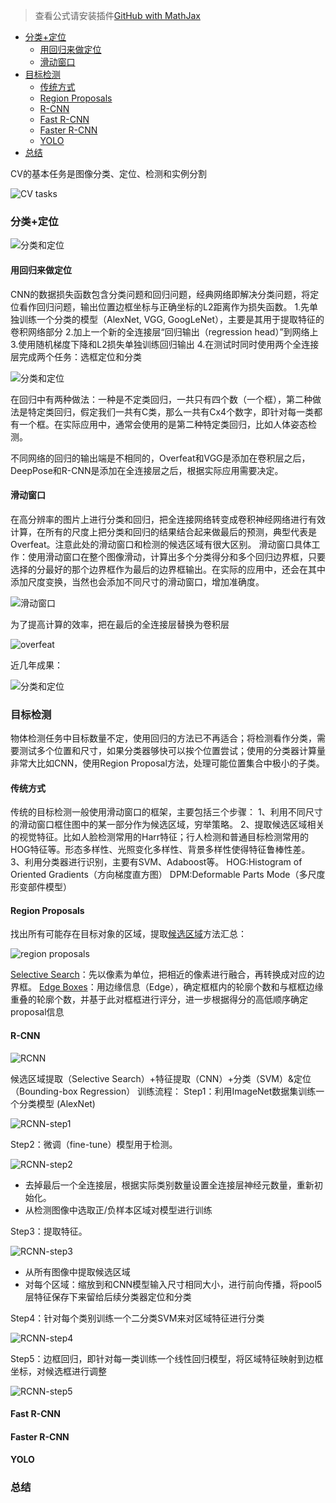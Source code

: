 > 查看公式请安装插件[GitHub with MathJax](https://chrome.google.com/webstore/detail/github-with-mathjax/ioemnmodlmafdkllaclgeombjnmnbima)
<!-- TOC -->

- [分类+定位](#分类定位)
    - [用回归来做定位](#用回归来做定位)
    - [滑动窗口](#滑动窗口)
- [目标检测](#目标检测)
    - [传统方式](#传统方式)
    - [Region Proposals](#region-proposals)
    - [R-CNN](#r-cnn)
    - [Fast R-CNN](#fast-r-cnn)
    - [Faster R-CNN](#faster-r-cnn)
    - [YOLO](#yolo)
- [总结](#总结)

<!-- /TOC -->

CV的基本任务是图像分类、定位、检测和实例分割

![CV tasks](image/CVtasks.png)

### 分类+定位

![分类和定位](image/分类和定位.png)

#### 用回归来做定位
CNN的数据损失函数包含分类问题和回归问题，经典网络即解决分类问题，将定位看作回归问题，输出位置边框坐标与正确坐标的L2距离作为损失函数。
1.先单独训练一个分类的模型（AlexNet, VGG, GoogLeNet），主要是其用于提取特征的卷积网络部分
2.加上一个新的全连接层“回归输出（regression head）”到网络上
3.使用随机梯度下降和L2损失单独训练回归输出
4.在测试时同时使用两个全连接层完成两个任务：选框定位和分类

![分类和定位](image/分类和定位2.png)

在回归中有两种做法：一种是不定类回归，一共只有四个数（一个框），第二种做法是特定类回归，假定我们一共有C类，那么一共有Cx4个数字，即针对每一类都有一个框。在实际应用中，通常会使用的是第二种特定类回归，比如人体姿态检测。

不同网络的回归的输出端是不相同的，Overfeat和VGG是添加在卷积层之后，DeepPose和R-CNN是添加在全连接层之后，根据实际应用需要决定。

#### 滑动窗口
在高分辨率的图片上进行分类和回归，把全连接网络转变成卷积神经网络进行有效计算，在所有的尺度上把分类和回归的结果结合起来做最后的预测，典型代表是Overfeat。注意此处的滑动窗口和检测的候选区域有很大区别。
滑动窗口具体工作：使用滑动窗口在整个图像滑动，计算出多个分类得分和多个回归边界框，只要选择的分最好的那个边界框作为最后的边界框输出。在实际的应用中，还会在其中添加尺度变换，当然也会添加不同尺寸的滑动窗口，增加准确度。

![滑动窗口](image/滑动窗口.png)

为了提高计算的效率，把在最后的全连接层替换为卷积层

![overfeat](image/overfeat.png)


近几年成果：

![分类和定位](image/分类和定位3.png)

### 目标检测
物体检测任务中目标数量不定，使用回归的方法已不再适合；将检测看作分类，需要测试多个位置和尺寸，如果分类器够快可以挨个位置尝试；使用的分类器计算量非常大比如CNN，使用Region Proposal方法，处理可能位置集合中极小的子类。
#### 传统方式
传统的目标检测一般使用滑动窗口的框架，主要包括三个步骤：
1、利用不同尺寸的滑动窗口框住图中的某一部分作为候选区域，穷举策略。
2、提取候选区域相关的视觉特征。比如人脸检测常用的Harr特征；行人检测和普通目标检测常用的HOG特征等。形态多样性、光照变化多样性、背景多样性使得特征鲁棒性差。
3、利用分类器进行识别，主要有SVM、Adaboost等。
HOG:Histogram of Oriented Gradients（方向梯度直方图）
DPM:Deformable Parts Mode（多尺度形变部件模型）

#### Region Proposals
找出所有可能存在目标对象的区域，提取[候选区域](http://blog.csdn.net/zxdxyz/article/details/46119369)方法汇总：

![region proposals](image/region-proposals.png)

[Selective Search](http://blog.csdn.net/surgewong/article/details/39316931)：先以像素为单位，把相近的像素进行融合，再转换成对应的边界框。
[Edge Boxes](http://blog.csdn.net/wsj998689aa/article/details/39476551)：用边缘信息（Edge），确定框框内的轮廓个数和与框框边缘重叠的轮廓个数，并基于此对框框进行评分，进一步根据得分的高低顺序确定proposal信息

#### R-CNN

![RCNN](image/RCNN.png)

候选区域提取（Selective Search）+特征提取（CNN）+分类（SVM）&定位（Bounding-box Regression）
训练流程：
Step1：利用ImageNet数据集训练一个分类模型 (AlexNet)

![RCNN-step1](image/RCNN-step1.png)

Step2：微调（fine-tune）模型用于检测。

![RCNN-step2](image/RCNN-step2.png)

- 去掉最后一个全连接层，根据实际类别数量设置全连接层神经元数量，重新初始化。
- 从检测图像中选取正/负样本区域对模型进行训练

Step3：提取特征。

![RCNN-step3](image/RCNN-step3.png)

- 从所有图像中提取候选区域
- 对每个区域：缩放到和CNN模型输入尺寸相同大小，进行前向传播，将pool5层特征保存下来留给后续分类器定位和分类

Step4：针对每个类别训练一个二分类SVM来对区域特征进行分类

![RCNN-step4](image/RCNN-step4.png)

Step5：边框回归，即针对每一类训练一个线性回归模型，将区域特征映射到边框坐标，对候选框进行调整

![RCNN-step5](image/RCNN-step5.png)

#### Fast R-CNN

#### Faster R-CNN

#### YOLO

### 总结
